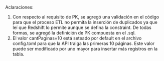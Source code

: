 Aclaraciones:

1. Con respecto al requisito de PK, se agregó una validación en el código para que el proceso ETL no permita la inserción de duplicados ya que leí que Redshift lo permite aunque se defina la constraint. De todas formas, se agregó la definición de PK compuesta en el .sql.
2. El valor cantPaginas=10 está seteado por default en el archivo config.toml para que la API traiga las primeras 10 páginas. Este valor puede ser modificado por uno mayor para insertar más registros en la tabla.
